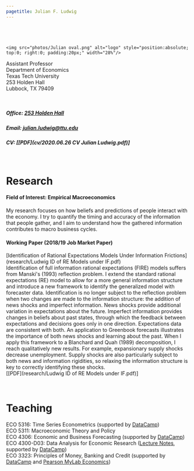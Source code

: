 ```yaml
---
pagetitle: Julian F. Ludwig
---
```






###### $~$


```{=html}
<img src="photos/Julian oval.png" alt="logo" style="position:absolute; top:0; right:0; padding:20px;" width="28%"/>
```




Assistant Professor \
Department of Economics \
Texas Tech University \
253 Holden Hall \
Lubbock, TX 79409

<br>

##### Office: [253 Holden Hall](http://www.ttu.edu/map/?b=Holden%20Hall)

##### Email: julian.ludwig@ttu.edu

##### CV: [[PDF](cv/2020.06.26 CV Julian Ludwig.pdf)]


<br>

# Research

#### Field of Interest: Empirical Macroeconomics 
My research focuses on how beliefs and predictions of people interact with the economy. I try to quantify the timing and accuracy of the information that people gather, and I aim to understand how the gathered information contributes to macro business cycles.


#### Working Paper (2018/19 Job Market Paper)

[Identification of Rational Expectations Models Under Information Frictions](research/Ludwig ID of RE Models under IF.pdf) \
Identification of full information rational expectations (FIRE) models suffers from Manski's (1993) reflection problem. I extend the standard rational expectations (RE) model to allow for a more general information structure and introduce a new framework to identify the generalized model with forecaster data. Identification is no longer subject to the reflection problem when two changes are made to the information structure: the addition of news shocks and imperfect information. News shocks provide additional variation in expectations about the future. Imperfect information provides changes in beliefs about past states, through which the feedback between expectations and decisions goes only in one direction. Expectations data are consistent with both. An application to Greenbook forecasts illustrates the importance of both news shocks and learning about the past. When I apply this framework to a Blanchard and Quah (1989) decomposition, I reach qualitatively new results. For example, expansionary supply shocks decrease unemployment. Supply shocks are also particularly subject to both news and information rigidities, so relaxing the information structure is key to correctly identifying these shocks. \
[[PDF](research/Ludwig ID of RE Models under IF.pdf)]




$~$

# Teaching
ECO 5316: Time Series Econometrics (supported by [DataCamp](https://www.datacamp.com/)) \
ECO 5311: Macroeconomic Theory and Policy \
ECO 4306: Economic and Business Forecasting (supported by [DataCamp](https://www.datacamp.com/)) \
ECO 4300-D03: Data Analysis for Economic Research ([Lecture Notes](daer), supported by [DataCamp](https://www.datacamp.com/)) \
ECO 3323: Principles of Money, Banking and Credit (supported by [DataCamp](https://www.datacamp.com/) and [Pearson MyLab Economics](https://www.pearsonmylabandmastering.com/northamerica/myeconlab/))













